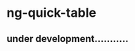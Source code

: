 ng-quick-table
=====================

## under development........... 


<!-- ![img](snapshot.png 'preview') -->